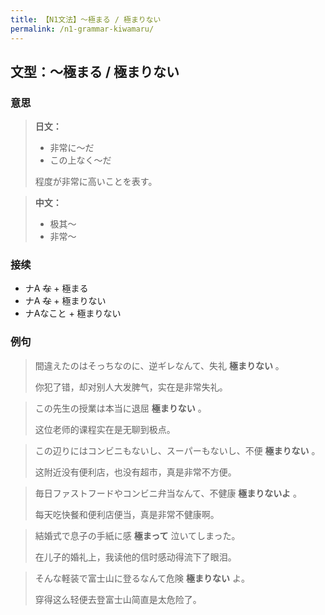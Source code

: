 ```yaml
---
title: 【N1文法】〜極まる / 極まりない
permalink: /n1-grammar-kiwamaru/
---
```


## 文型：〜極まる / 極まりない

### 意思

> **日文：**
> 
> - 非常に〜だ
> - この上なく〜だ
> 
> 程度が非常に高いことを表す。

> **中文：**
> 
> - 极其〜
> - 非常〜


### 接续

- ナA ~~な~~ \+ 極まる
- ナA ~~な~~ \+ 極まりない
- ナAなこと + 極まりない

### 例句

> 間違えたのはそっちなのに、逆ギレなんて、失礼 **極まりない** 。
>
> 你犯了错，却对别人大发脾气，实在是非常失礼。

> この先生の授業は本当に退屈 **極まりない** 。
> 
> 这位老师的课程实在是无聊到极点。

> この辺りにはコンビニもないし、スーパーもないし、不便 **極まりない** 。
> 
> 这附近没有便利店，也没有超市，真是非常不方便。

> 毎日ファストフードやコンビニ弁当なんて、不健康 **極まりないよ** 。
> 
> 每天吃快餐和便利店便当，真是非常不健康啊。

> 結婚式で息子の手紙に感 **極まって** 泣いてしまった。
>
> 在儿子的婚礼上，我读他的信时感动得流下了眼泪。

> そんな軽装で富士山に登るなんて危険 **極まりない** よ。
>
> 穿得这么轻便去登富士山简直是太危险了。

